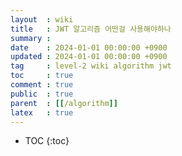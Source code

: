 ```yaml
---
layout  : wiki
title   : JWT 알고리즘 어떤걸 사용해야하나
summary :
date    : 2024-01-01 00:00:00 +0900
updated : 2024-01-01 00:00:00 +0900
tag     : level-2 wiki algorithm jwt
toc     : true
comment : true
public  : true
parent  : [[/algorithm]]
latex   : true
---
```

* TOC
{:toc}

